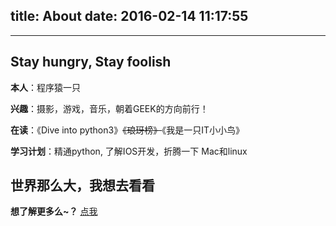 title: About
date: 2016-02-14 11:17:55
---
<style type="text/css">
	strong a {
		color: #747474;
	}
	.player {
		text-align: center;
		margin: .5em auto 0;
		width: 100%;
		max-width: 22em;
	}
	.player br {
		display: none;
	}
	.sign {
		text-align: right;
		font-style: italic;
	}
	#ds-recent-visitors {
		margin: 0;
		padding: 0;
	}
	#ds-recent-visitors div img {
		display: inline-block !important;
		width: 56px !important;
		height: 56px !important;
		border-radius: 50%;
		border: 1px solid #ddd;
		padding: 2px;
	}
	.article-entry img:first-child {
		display: block;
	}
	.article-entry span {
		font-family: Arial;
	}
	#ds-hot-posts {
		display: none;
	}
</style>

---
## Stay hungry, Stay foolish

**本人**：程序猿一只

**兴趣**：摄影，游戏，音乐，朝着GEEK的方向前行！

**在读**：《Dive into python3》~~《琅玡榜》~~《我是一只IT小小鸟》

**学习计划**：精通python, 了解IOS开发，折腾一下 Mac和linux

## 世界那么大，我想去看看
**想了解更多么~？** [点我](/img/) 
